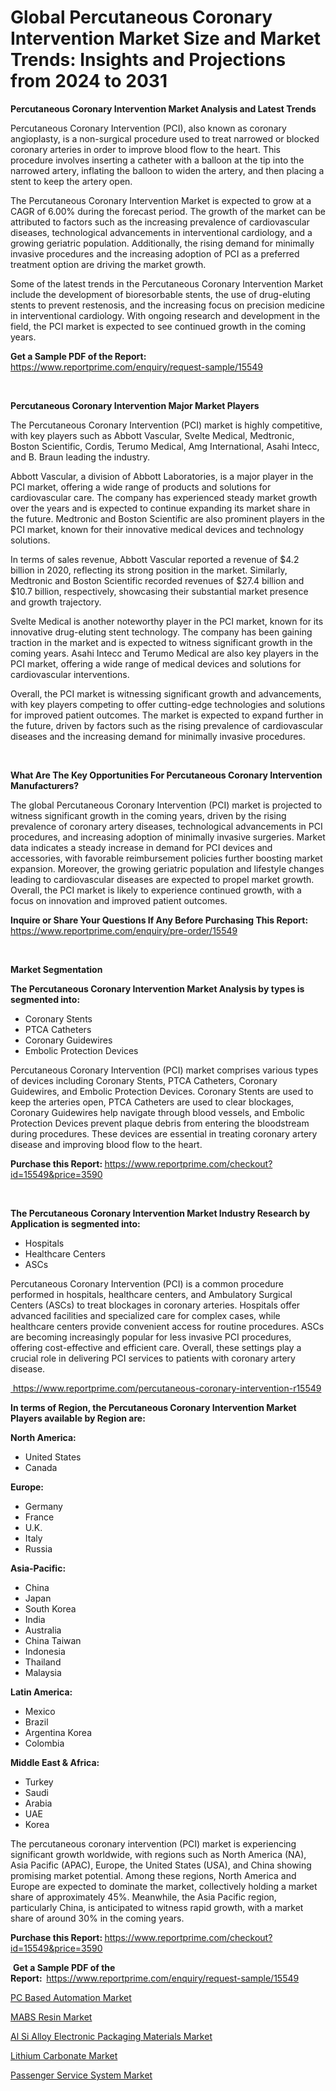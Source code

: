 <p><h1>Global Percutaneous Coronary Intervention Market Size and Market Trends: Insights and Projections from 2024 to 2031</h1></p><p><strong>Percutaneous Coronary Intervention Market Analysis and Latest Trends</strong></p>
<p><p>Percutaneous Coronary Intervention (PCI), also known as coronary angioplasty, is a non-surgical procedure used to treat narrowed or blocked coronary arteries in order to improve blood flow to the heart. This procedure involves inserting a catheter with a balloon at the tip into the narrowed artery, inflating the balloon to widen the artery, and then placing a stent to keep the artery open.</p><p>The Percutaneous Coronary Intervention Market is expected to grow at a CAGR of 6.00% during the forecast period. The growth of the market can be attributed to factors such as the increasing prevalence of cardiovascular diseases, technological advancements in interventional cardiology, and a growing geriatric population. Additionally, the rising demand for minimally invasive procedures and the increasing adoption of PCI as a preferred treatment option are driving the market growth.</p><p>Some of the latest trends in the Percutaneous Coronary Intervention Market include the development of bioresorbable stents, the use of drug-eluting stents to prevent restenosis, and the increasing focus on precision medicine in interventional cardiology. With ongoing research and development in the field, the PCI market is expected to see continued growth in the coming years.</p></p>
<p><strong>Get a Sample PDF of the Report:&nbsp;</strong> <a href="https://www.reportprime.com/enquiry/request-sample/15549">https://www.reportprime.com/enquiry/request-sample/15549</a></p>
<p>&nbsp;</p>
<p><strong>Percutaneous Coronary Intervention Major Market Players</strong></p>
<p><p>The Percutaneous Coronary Intervention (PCI) market is highly competitive, with key players such as Abbott Vascular, Svelte Medical, Medtronic, Boston Scientific, Cordis, Terumo Medical, Amg International, Asahi Intecc, and B. Braun leading the industry. </p><p>Abbott Vascular, a division of Abbott Laboratories, is a major player in the PCI market, offering a wide range of products and solutions for cardiovascular care. The company has experienced steady market growth over the years and is expected to continue expanding its market share in the future. Medtronic and Boston Scientific are also prominent players in the PCI market, known for their innovative medical devices and technology solutions.</p><p>In terms of sales revenue, Abbott Vascular reported a revenue of $4.2 billion in 2020, reflecting its strong position in the market. Similarly, Medtronic and Boston Scientific recorded revenues of $27.4 billion and $10.7 billion, respectively, showcasing their substantial market presence and growth trajectory.</p><p>Svelte Medical is another noteworthy player in the PCI market, known for its innovative drug-eluting stent technology. The company has been gaining traction in the market and is expected to witness significant growth in the coming years. Asahi Intecc and Terumo Medical are also key players in the PCI market, offering a wide range of medical devices and solutions for cardiovascular interventions.</p><p>Overall, the PCI market is witnessing significant growth and advancements, with key players competing to offer cutting-edge technologies and solutions for improved patient outcomes. The market is expected to expand further in the future, driven by factors such as the rising prevalence of cardiovascular diseases and the increasing demand for minimally invasive procedures.</p></p>
<p>&nbsp;</p>
<p><strong>What Are The Key Opportunities For Percutaneous Coronary Intervention Manufacturers?</strong></p>
<p><p>The global Percutaneous Coronary Intervention (PCI) market is projected to witness significant growth in the coming years, driven by the rising prevalence of coronary artery diseases, technological advancements in PCI procedures, and increasing adoption of minimally invasive surgeries. Market data indicates a steady increase in demand for PCI devices and accessories, with favorable reimbursement policies further boosting market expansion. Moreover, the growing geriatric population and lifestyle changes leading to cardiovascular diseases are expected to propel market growth. Overall, the PCI market is likely to experience continued growth, with a focus on innovation and improved patient outcomes.</p></p>
<p><strong>Inquire or Share Your Questions If Any Before Purchasing This Report:</strong> <a href="https://www.reportprime.com/enquiry/pre-order/15549">https://www.reportprime.com/enquiry/pre-order/15549</a></p>
<p>&nbsp;</p>
<p><strong>Market Segmentation</strong></p>
<p><strong>The Percutaneous Coronary Intervention Market Analysis by types is segmented into:</strong></p>
<p><ul><li>Coronary Stents</li><li>PTCA Catheters</li><li>Coronary Guidewires</li><li>Embolic Protection Devices</li></ul></p>
<p><p>Percutaneous Coronary Intervention (PCI) market comprises various types of devices including Coronary Stents, PTCA Catheters, Coronary Guidewires, and Embolic Protection Devices. Coronary Stents are used to keep the arteries open, PTCA Catheters are used to clear blockages, Coronary Guidewires help navigate through blood vessels, and Embolic Protection Devices prevent plaque debris from entering the bloodstream during procedures. These devices are essential in treating coronary artery disease and improving blood flow to the heart.</p></p>
<p><strong>Purchase this Report:&nbsp;</strong><a href="https://www.reportprime.com/checkout?id=15549&price=3590">https://www.reportprime.com/checkout?id=15549&price=3590</a></p>
<p>&nbsp;</p>
<p><strong>The Percutaneous Coronary Intervention Market Industry Research by Application is segmented into:</strong></p>
<p><ul><li>Hospitals</li><li>Healthcare Centers</li><li>ASCs</li></ul></p>
<p><p>Percutaneous Coronary Intervention (PCI) is a common procedure performed in hospitals, healthcare centers, and Ambulatory Surgical Centers (ASCs) to treat blockages in coronary arteries. Hospitals offer advanced facilities and specialized care for complex cases, while healthcare centers provide convenient access for routine procedures. ASCs are becoming increasingly popular for less invasive PCI procedures, offering cost-effective and efficient care. Overall, these settings play a crucial role in delivering PCI services to patients with coronary artery disease.</p></p>
<p><a href="https://www.reportprime.com/percutaneous-coronary-intervention-r15549">&nbsp;https://www.reportprime.com/percutaneous-coronary-intervention-r15549</a></p>
<p><strong>In terms of Region, the Percutaneous Coronary Intervention Market Players available by Region are:</strong></p>
<p>
    <p> <strong> North America: </strong>
        <ul>
            <li>United States</li>
            <li>Canada</li>
        </ul>
        </p> 
    <p> <strong> Europe: </strong>
        <ul>
            <li>Germany</li>
            <li>France</li>
            <li>U.K.</li>
            <li>Italy</li>
            <li>Russia</li>
        </ul>
        </p> 
    <p> <strong> Asia-Pacific: </strong>
        <ul>
            <li>China</li>
            <li>Japan</li>
            <li>South Korea</li>
            <li>India</li>
            <li>Australia</li>
            <li>China Taiwan</li>
            <li>Indonesia</li>
            <li>Thailand</li>
            <li>Malaysia</li>
        </ul>
        </p> 
    <p> <strong> Latin America: </strong>
        <ul>
            <li>Mexico</li>
            <li>Brazil</li>
            <li>Argentina Korea</li>
            <li>Colombia</li>
        </ul>
        </p> 
    <p> <strong> Middle East & Africa: </strong>
        <ul>
            <li>Turkey</li>
            <li>Saudi</li>
            <li>Arabia</li>
            <li>UAE</li>
            <li>Korea</li>
        </ul>
    </p>
    </p>
<p><p>The percutaneous coronary intervention (PCI) market is experiencing significant growth worldwide, with regions such as North America (NA), Asia Pacific (APAC), Europe, the United States (USA), and China showing promising market potential. Among these regions, North America and Europe are expected to dominate the market, collectively holding a market share of approximately 45%. Meanwhile, the Asia Pacific region, particularly China, is anticipated to witness rapid growth, with a market share of around 30% in the coming years.</p></p>
<p><strong>Purchase this Report: </strong><a href="https://www.reportprime.com/checkout?id=15549&price=3590">https://www.reportprime.com/checkout?id=15549&price=3590</a></p>
<p>&nbsp;<strong>Get a Sample PDF of the Report:&nbsp;&nbsp;</strong><a href="https://www.reportprime.com/enquiry/request-sample/15549">https://www.reportprime.com/enquiry/request-sample/15549</a></p>
<p><strong></strong></p>
<p><p><a href="https://github.com/kosella/Market-Research-Report-List-2/blob/main/pc-based-automation-market.md">PC Based Automation Market</a></p><p><a href="https://issuu.com/reportprime-2/docs/mabs-resin-market-size-2030.pptx">MABS Resin Market</a></p><p><a href="https://shimmer-gardenia-37a.notion.site/Al-Si-Alloy-Electronic-Packaging-Materials-Market-Report-Reveals-the-Latest-Trends-And-Growth-Opport-55263f86d49a41889d88b799c773ad55">Al Si Alloy Electronic Packaging Materials Market</a></p><p><a href="https://issuu.com/reportprime-2/docs/lithium-carbonate-market-size-2030.pptx">Lithium Carbonate Market</a></p><p><a href="https://github.com/nathandecarvalho/Market-Research-Report-List-2/blob/main/passenger-service-system-market.md">Passenger Service System Market</a></p></p>